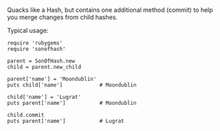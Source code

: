 Quacks like a Hash, but contains one additional method (commit) to help you merge changes from child hashes.

Typical usage:

	require 'rubygems'
	require 'sonofhash'
	
	parent = SonOfHash.new
	child = parent.new_child
	
	parent['name'] = 'Moondublin'
	puts child['name']            # Moondublin
	
	child['name'] = 'Lugrat'
	puts parent['name']           # Moondublin
	
	child.commit
	puts parent['name']           # Lugrat
